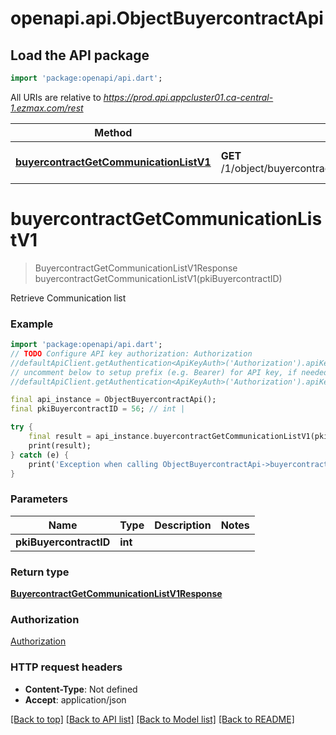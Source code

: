 # openapi.api.ObjectBuyercontractApi

## Load the API package
```dart
import 'package:openapi/api.dart';
```

All URIs are relative to *https://prod.api.appcluster01.ca-central-1.ezmax.com/rest*

Method | HTTP request | Description
------------- | ------------- | -------------
[**buyercontractGetCommunicationListV1**](ObjectBuyercontractApi.md#buyercontractgetcommunicationlistv1) | **GET** /1/object/buyercontract/{pkiBuyercontractID}/getCommunicationList | Retrieve Communication list


# **buyercontractGetCommunicationListV1**
> BuyercontractGetCommunicationListV1Response buyercontractGetCommunicationListV1(pkiBuyercontractID)

Retrieve Communication list



### Example
```dart
import 'package:openapi/api.dart';
// TODO Configure API key authorization: Authorization
//defaultApiClient.getAuthentication<ApiKeyAuth>('Authorization').apiKey = 'YOUR_API_KEY';
// uncomment below to setup prefix (e.g. Bearer) for API key, if needed
//defaultApiClient.getAuthentication<ApiKeyAuth>('Authorization').apiKeyPrefix = 'Bearer';

final api_instance = ObjectBuyercontractApi();
final pkiBuyercontractID = 56; // int | 

try {
    final result = api_instance.buyercontractGetCommunicationListV1(pkiBuyercontractID);
    print(result);
} catch (e) {
    print('Exception when calling ObjectBuyercontractApi->buyercontractGetCommunicationListV1: $e\n');
}
```

### Parameters

Name | Type | Description  | Notes
------------- | ------------- | ------------- | -------------
 **pkiBuyercontractID** | **int**|  | 

### Return type

[**BuyercontractGetCommunicationListV1Response**](BuyercontractGetCommunicationListV1Response.md)

### Authorization

[Authorization](../README.md#Authorization)

### HTTP request headers

 - **Content-Type**: Not defined
 - **Accept**: application/json

[[Back to top]](#) [[Back to API list]](../README.md#documentation-for-api-endpoints) [[Back to Model list]](../README.md#documentation-for-models) [[Back to README]](../README.md)

